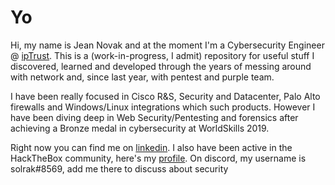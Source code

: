 # Yo

Hi, my name is Jean Novak and at the moment I'm a Cybersecurity Engineer @ [ipTrust](https://www.iptrust.com.br). This is a \(work-in-progress, I admit\) repository for useful stuff I discovered, learned and developed through the years of messing around with network and, since last year, with pentest and purple team.

I have been really focused in Cisco R&S, Security and Datacenter, Palo Alto firewalls and Windows/Linux integrations which such products. However I have been diving deep in Web Security/Pentesting and forensics after achieving a Bronze medal in cybersecurity at WorldSkills 2019.

Right now you can find me on [linkedin](https://www.linkedin.com/in/jeannovak). I also have been active in the HackTheBox community, here's my [profile](https://www.hackthebox.eu/home/users/profile/58822). On discord, my username is solrak\#8569, add me there to discuss about security

